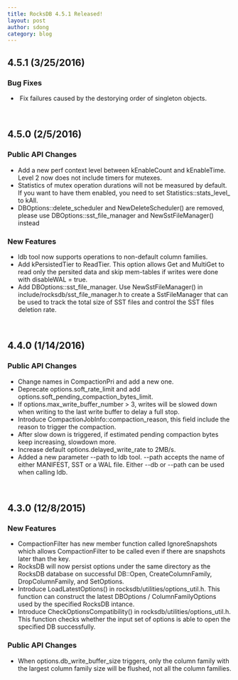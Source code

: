 ```yaml
---
title: RocksDB 4.5.1 Released!
layout: post
author: sdong
category: blog
---
```


## 4.5.1 (3/25/2016)

### Bug Fixes

  *  Fix failures caused by the destorying order of singleton objects.

<br/>

## 4.5.0 (2/5/2016)

### Public API Changes

  * Add a new perf context level between kEnableCount and kEnableTime. Level 2 now does not include timers for mutexes.
  * Statistics of mutex operation durations will not be measured by default. If you want to have them enabled, you need to set Statistics::stats_level_ to kAll.
  * DBOptions::delete_scheduler and NewDeleteScheduler() are removed, please use DBOptions::sst_file_manager and NewSstFileManager() instead

### New Features
  * ldb tool now supports operations to non-default column families.
  * Add kPersistedTier to ReadTier. This option allows Get and MultiGet to read only the persited data and skip mem-tables if writes were done with disableWAL = true.
  * Add DBOptions::sst_file_manager. Use NewSstFileManager() in include/rocksdb/sst_file_manager.h to create a SstFileManager that can be used to track the total size of SST files and control the SST files deletion rate.

<br/>

## 4.4.0 (1/14/2016)

### Public API Changes

  * Change names in CompactionPri and add a new one.
  * Deprecate options.soft_rate_limit and add options.soft_pending_compaction_bytes_limit.
  * If options.max_write_buffer_number > 3, writes will be slowed down when writing to the last write buffer to delay a full stop.
  * Introduce CompactionJobInfo::compaction_reason, this field include the reason to trigger the compaction.
  * After slow down is triggered, if estimated pending compaction bytes keep increasing, slowdown more.
  * Increase default options.delayed_write_rate to 2MB/s.
  * Added a new parameter --path to ldb tool. --path accepts the name of either MANIFEST, SST or a WAL file. Either --db or --path can be used when calling ldb.

<br/>

## 4.3.0 (12/8/2015)

### New Features

  * CompactionFilter has new member function called IgnoreSnapshots which allows CompactionFilter to be called even if there are snapshots later than the key.
  * RocksDB will now persist options under the same directory as the RocksDB database on successful DB::Open, CreateColumnFamily, DropColumnFamily, and SetOptions.
  * Introduce LoadLatestOptions() in rocksdb/utilities/options_util.h. This function can construct the latest DBOptions / ColumnFamilyOptions used by the specified RocksDB intance.
  * Introduce CheckOptionsCompatibility() in rocksdb/utilities/options_util.h. This function checks whether the input set of options is able to open the specified DB successfully.

### Public API Changes

  * When options.db_write_buffer_size triggers, only the column family with the largest column family size will be flushed, not all the column families.
